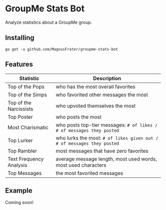 # GroupMe Stats Bot

Analyze statistics about a GroupMe group.

## Installing

`go get -u github.com/MagnusFrater/groupme-stats-bot`

## Features

Statistic | Description
------------ | -------------
Top of the Pops | who has the most overall favorites
Top of the Simps | who favorited other messages the most
Top of the Narcissists | who upvoted themselves the most
Top Poster | who posts the most
Most Charismatic | who posts top-tier messages: `# of likes / # of messages they posted`
Top Lurker | who lurks the most: `# of likes given out / # of messages they posted`
Top Rambler | most messages that have zero favorites
Text Frequency Analysis | average message length, most used words, most used characters
Top Messages | the most favorited messages

## Example

Coming soon!
